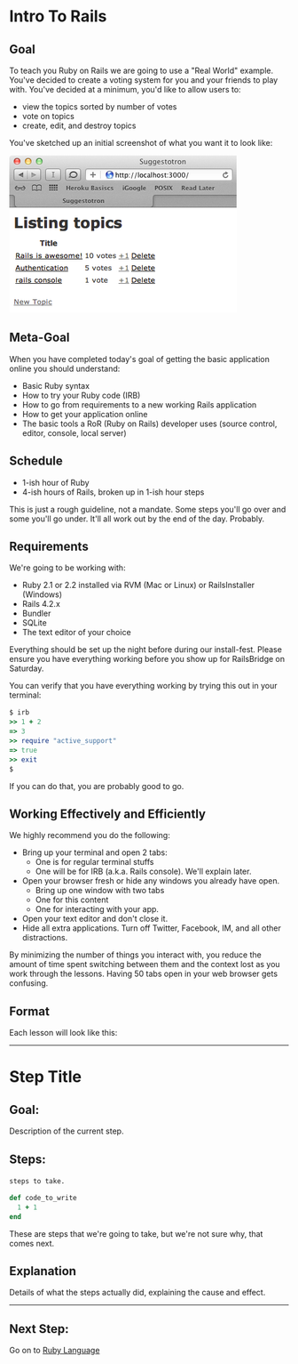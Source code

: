 # Intro To Rails

## Goal

To teach you Ruby on Rails we are going to use a "Real World" example. You've decided to create a voting system for you and your friends to play with. You've decided at a minimum, you'd like to allow users to:

* view the topics sorted by number of votes
* vote on topics
* create, edit, and destroy topics

You've sketched up an initial screenshot of what you want it to look like:

  ![Browser window with topic titles that can be voted on, ordered by number of votes](images/finished_app.png)

## Meta-Goal

When you have completed today's goal of getting the basic application online you should understand:

* Basic Ruby syntax
* How to try your Ruby code (IRB)
* How to go from requirements to a new working Rails application
* How to get your application online
* The basic tools a RoR (Ruby on Rails) developer uses (source control, editor, console, local server)

## Schedule

* 1-ish hour of Ruby
* 4-ish hours of Rails, broken up in 1-ish hour steps

This is just a rough guideline, not a mandate. Some steps you'll go over and some you'll go under. It'll all work out by the end of the day. Probably.

## Requirements

We're going to be working with:

* Ruby 2.1 or 2.2 installed via RVM (Mac or Linux) or RailsInstaller (Windows)
* Rails 4.2.x
* Bundler
* SQLite
* The text editor of your choice

Everything should be set up the night before during our install-fest. Please ensure you have everything working before you show up for RailsBridge on Saturday.

You can verify that you have everything working by trying this out in your terminal:

```ruby
$ irb
>> 1 + 2
=> 3
>> require "active_support"
=> true
>> exit
$
```

If you can do that, you are probably good to go.

## Working Effectively and Efficiently
We highly recommend you do the following:

* Bring up your terminal and open 2 tabs:
  * One is for regular terminal stuffs
  * One will be for IRB (a.k.a. Rails console). We'll explain later.
* Open your browser fresh or hide any windows you already have open.
  * Bring up one window with two tabs
  * One for this content
  * One for interacting with your app.
* Open your text editor and don't close it.
* Hide all extra applications. Turn off Twitter, Facebook, IM, and all other distractions.

By minimizing the number of things you interact with, you reduce the amount of time spent switching between them and the context lost as you work through the lessons. Having 50 tabs open in your web browser gets confusing.

## Format

Each lesson will look like this:

---
# Step Title

## Goal:
Description of the current step.

## Steps:
`steps to take.`
```ruby
def code_to_write
  1 + 1
end
```
These are steps that we're going to take, but we're not sure why, that comes next.

## Explanation
Details of what the steps actually did, explaining the cause and effect.

---

## Next Step:
Go on to [Ruby Language](RUBY_LANGUAGE.md)
